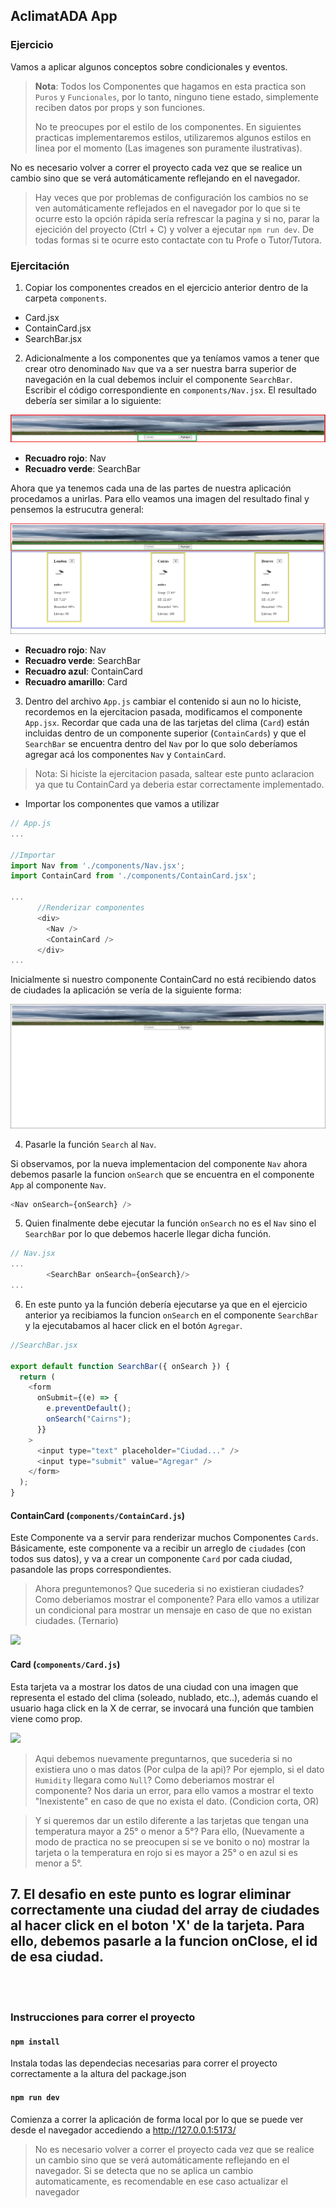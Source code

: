 ## AclimatADA App

### Ejercicio

Vamos a aplicar algunos conceptos sobre condicionales y eventos.

> **Nota**: Todos los Componentes que hagamos en esta practica son `Puros` y `Funcionales`, por lo tanto, ninguno tiene estado, simplemente reciben datos por props y son funciones.
>
> No te preocupes por el estilo de los componentes. En siguientes practicas implementaremos estilos, utilizaremos algunos estilos en linea por el momento (Las imagenes son puramente ilustrativas).

No es necesario volver a correr el proyecto cada vez que se realice un cambio sino que se verá automáticamente reflejando en el navegador.

> Hay veces que por problemas de configuración los cambios no se ven automáticamente reflejados en el navegador por lo que si te ocurre esto la opción rápida sería refrescar la pagina y si no, parar la ejecición del proyecto (Ctrl + C) y volver a ejecutar `npm run dev`. De todas formas si te ocurre esto contactate con tu Profe o Tutor/Tutora.

### Ejercitación

1. Copiar los componentes creados en el ejercicio anterior dentro de la carpeta `components`.

- Card.jsx
- ContainCard.jsx
- SearchBar.jsx

2. Adicionalmente a los componentes que ya teníamos vamos a tener que crear otro denominado `Nav` que va a ser nuestra barra superior de navegación en la cual debemos incluir el componente `SearchBar`. Escribir el código correspondiente en `components/Nav.jsx`. El resultado debería ser similar a lo siguiente:

<p align="center">
  <img src="./img-screen/nav.png" alt="Gif" />
</p>

- **Recuadro rojo**: Nav
- **Recuadro verde**: SearchBar

Ahora que ya tenemos cada una de las partes de nuestra aplicación procedamos a unirlas. Para ello veamos una imagen del resultado final y pensemos la estrucutra general:

<p align="center">
  <img src="./img-screen/componentes.png" alt="Gif" />
</p>

- **Recuadro rojo**: Nav
- **Recuadro verde**: SearchBar
- **Recuadro azul**: ContainCard
- **Recuadro amarillo**: Card

3. Dentro del archivo `App.js` cambiar el contenido si aun no lo hiciste, recordemos en la ejercitacion pasada, modificamos el componente `App.jsx`. Recordar que cada una de las tarjetas del clima (`Card`) están incluidas dentro de un componente superior (`ContainCards`) y que el `SearchBar` se encuentra dentro del `Nav` por lo que solo deberíamos agregar acá los componentes `Nav` y `ContainCard`.

> Nota: Si hiciste la ejercitacion pasada, saltear este punto aclaracion ya que tu ContainCard ya deberia estar correctamente implementado.

- Importar los componentes que vamos a utilizar

```js
// App.js
...

//Importar
import Nav from './components/Nav.jsx';
import ContainCard from './components/ContainCard.jsx';

...
      //Renderizar componentes
      <div>
        <Nav />
        <ContainCard />
      </div>
...

```

Inicialmente si nuestro componente ContainCard no está recibiendo datos de ciudades la aplicación se vería de la siguiente forma:

<p align="center">
  <img src="./img-screen/barra-busqueda.png" alt="Gif" />
</p>

4. Pasarle la función `Search` al `Nav`.

Si observamos, por la nueva implementacion del componente `Nav` ahora debemos pasarle la funcion `onSearch` que se encuentra en el componente `App` al componente `Nav`.

```js
<Nav onSearch={onSearch} />
```

5. Quien finalmente debe ejecutar la función `onSearch` no es el `Nav` sino el `SearchBar` por lo que debemos hacerle llegar dicha función.

```js
// Nav.jsx
...
        <SearchBar onSearch={onSearch}/>
...

```

6. En este punto ya la función debería ejecutarse ya que en el ejercicio anterior ya recibiamos la funcion `onSearch` en el componente `SearchBar` y la ejecutabamos al hacer click en el botón `Agregar`.

```js
//SearchBar.jsx

export default function SearchBar({ onSearch }) {
  return (
    <form
      onSubmit={(e) => {
        e.preventDefault();
        onSearch("Cairns");
      }}
    >
      <input type="text" placeholder="Ciudad..." />
      <input type="submit" value="Agregar" />
    </form>
  );
}
```

#### **ContainCard (`components/ContainCard.js`)**

Este Componente va a servir para renderizar muchos Componentes `Cards`. Básicamente, este componente va a recibir un arreglo de `ciudades` (con todos sus datos), y va a crear un componente `Card` por cada ciudad, pasandole las props correspondientes.

> Ahora preguntemonos? Que sucederia si no existieran ciudades? Como deberiamos mostrar el componente? Para ello vamos a utilizar un condicional para mostrar un mensaje en caso de que no existan ciudades. (Ternario)

![](./img/ContainCards.png)

#### **Card (`components/Card.js`)**

Esta tarjeta va a mostrar los datos de una ciudad con una imagen que representa el estado del clima (soleado, nublado, etc..), además cuando el usuario haga click en la X de cerrar, se invocará una función que tambien viene como prop.

![](./img/Card.png)

> Aqui debemos nuevamente preguntarnos, que sucederia si no existiera uno o mas datos (Por culpa de la api)? Por ejemplo, si el dato `Humidity` llegara como `Null`? Como deberiamos mostrar el componente? Nos daria un error, para ello vamos a mostrar el texto "Inexistente" en caso de que no exista el dato. (Condicion corta, OR)

> Y si queremos dar un estilo diferente a las tarjetas que tengan una temperatura mayor a 25° o menor a 5°? Para ello, (Nuevamente a modo de practica no se preocupen si se ve bonito o no) mostrar la tarjeta o la temperatura en rojo si es mayor a 25° o en azul si es menor a 5°.

## 7. El desafio en este punto es lograr eliminar correctamente una ciudad del array de ciudades al hacer click en el boton 'X' de la tarjeta. Para ello, debemos pasarle a la funcion onClose, el id de esa ciudad.

<br><br>

### Instrucciones para correr el proyecto

#### `npm install`

Instala todas las dependecias necesarias para correr el proyecto correctamente a la altura del package.json

#### `npm run dev`

Comienza a correr la aplicación de forma local por lo que se puede ver desde el navegador accediendo a
http://127.0.0.1:5173/

> No es necesario volver a correr el proyecto cada vez que se realice un cambio sino que se verá automáticamente reflejando en el navegador. Si se detecta que no se aplica un cambio automaticamente, es recomendable en ese caso actualizar el navegador
